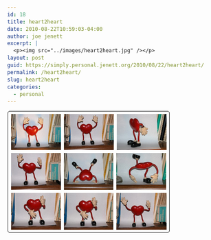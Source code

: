 ```yaml
---
id: 18
title: heart2heart
date: 2010-08-22T10:59:03-04:00
author: joe jenett
excerpt: |
  <p><img src="../images/heart2heart.jpg" /></p>
layout: post
guid: https://simply.personal.jenett.org/2010/08/22/heart2heart/
permalink: /heart2heart/
slug: heart2heart
categories:
  - personal
---
```

![](../images/heart2heart.jpg)